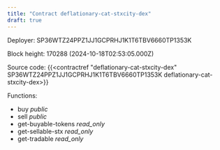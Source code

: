 ```yaml
---
title: "Contract deflationary-cat-stxcity-dex"
draft: true
---
```

Deployer: SP36WTZ24PPZ1JJ1GCPRHJ1K1T6TBV6660TP1353K


 



Block height: 170288 (2024-10-18T02:53:05.000Z)

Source code: {{<contractref "deflationary-cat-stxcity-dex" SP36WTZ24PPZ1JJ1GCPRHJ1K1T6TBV6660TP1353K deflationary-cat-stxcity-dex>}}

Functions:

* buy _public_
* sell _public_
* get-buyable-tokens _read_only_
* get-sellable-stx _read_only_
* get-tradable _read_only_
